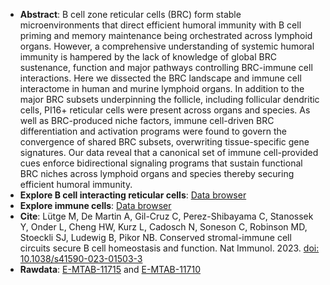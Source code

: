 * **Abstract**:
B cell zone reticular cells (BRC) form stable microenvironments that direct efficient humoral immunity with B cell priming and memory maintenance being orchestrated across lymphoid organs. However, a comprehensive understanding of systemic humoral immunity is hampered by the lack of knowledge of global BRC sustenance, function and major pathways controlling BRC-immune cell interactions. Here we dissected the BRC landscape and immune cell interactome in human and murine lymphoid organs. In addition to the major BRC subsets underpinning the follicle, including follicular dendritic cells, PI16+ reticular cells were present across organs and species. As well as BRC-produced niche factors, immune cell-driven BRC differentiation and activation programs were found to govern the convergence of shared BRC subsets, overwriting tissue-specific gene signatures. Our data reveal that a canonical set of immune cell-provided cues enforce bidirectional signaling programs that sustain functional BRC niches across lymphoid organs and species thereby securing efficient humoral immunity.
* **Explore B cell interacting reticular cells**: [Data browser](http://213.167.225.152:3838/humanBRCbrowser/allBRC/) 
* **Explore immune cells**: [Data browser](http://213.167.225.152:3838/humanBRCbrowser/immCells/) 
* **Cite**: Lütge M, De Martin A, Gil-Cruz C, Perez-Shibayama C, Stanossek Y, Onder L, Cheng HW, Kurz L, Cadosch N, Soneson C, Robinson MD, Stoeckli SJ, Ludewig B, Pikor NB. Conserved stromal-immune cell circuits secure B cell homeostasis and function. Nat Immunol. 2023. [doi: 10.1038/s41590-023-01503-3](https://doi.org/10.1038/s41590-023-01503-3)
* **Rawdata**: [E-MTAB-11715](https://www.ebi.ac.uk/arrayexpress/experiments/E-MTAB-11715/) and [E-MTAB-11710](https://www.ebi.ac.uk/arrayexpress/experiments/E-MTAB-11710/)